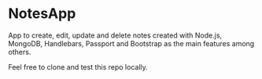 # NotesApp

App to create, edit, update and delete notes created with Node.js, MongoDB, Handlebars, Passport and Bootstrap as the main features among others.

Feel free to clone and test this repo locally.
